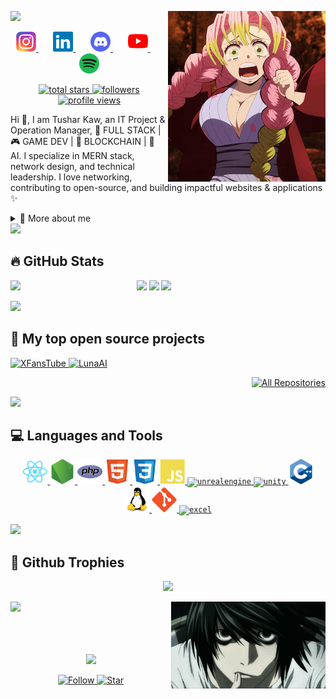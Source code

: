 <a href="https://tusharkaw.netlify.app/"><img src="https://cdna.artstation.com/p/assets/images/images/089/317/002/large/tushar-kaw-lunai.jpg?1750667175" width="48%" height="auto"/></a>
<img align="right" width="50%" src="img/mitsuri.gif"/>

<p align="center">
  <a href="https://www.instagram.com/tusharkaw">
    <img width="32px" alt="Instagram" title="Instagram" src="large/filled/instagram.svg"/>
  </a>
  &#8287;&#8287;&#8287;&#8287;&#8287;
  <a href="https://www.linkedin.com/in/tusharkaw/">
    <img width="32px" alt="LinkedIn" title="LinkedIn" src="large/filled/linkedin.svg"/>
  </a>
  &#8287;&#8287;&#8287;&#8287;&#8287;
  <a href="https://discord.gg/tusharkaw_08746">
    <img width="32px" alt="Discord" title="Discord" src="large/filled/discord.svg"/>
  </a>
  &#8287;&#8287;&#8287;&#8287;&#8287;
  <a href="https://www.youtube.com/channel/tusharkaw7098">
    <img width="32px" alt="YouTube" title="YouTube" src="large/filled/youtube.svg"/>
  </a>
  &#8287;&#8287;&#8287;&#8287;&#8287;
  <a href="https://open.spotify.com/user/tusharkaw">
    <img width="32px" alt="Spotify" title="Spotify" src="large/filled/spotify.svg"/>
  </a>
</p>

<p align="center">
  <a href="https://github.com/tusharkaw?tab=repositories&sort=stargazers">
    <img alt="total stars" title="Total stars on GitHub" src="https://custom-icon-badges.herokuapp.com/badge/dynamic/json?logo=star&host=formatted-dynamic-badges.herokuapp.com&formatter=metric&style=for-the-badge&color=55960c&labelColor=%23488207&label=stars&query=%24.stars&url=https%3A%2F%2Fapi.github-star-counter.workers.dev%2Fuser%2Ftusharkaw"/>
  </a>
  <a href="https://github.com/tusharkaw?tab=followers">
    <img alt="followers" title="Follow me on Github" src="https://custom-icon-badges.herokuapp.com/github/followers/tusharkaw?color=236ad3&labelColor=1155ba&style=for-the-badge&logo=person-add&label=Follow&logoColor=white"/>
  </a>
  <a href="https://github.com/tusharkaw">
    <img alt="profile views" title="Profile views" src="https://komarev.com/ghpvc/?username=tusharkaw&style=for-the-badge&color=orange"/>
  </a>
</p>

<p>
Hi 👋, I am Tushar Kaw, an IT Project & Operation Manager, 🚀 FULL STACK | 🎮 GAME DEV | 🔗 BLOCKCHAIN | 🤖 AI. I specialize in MERN stack, network design, and technical leadership. I love networking, contributing to open-source, and building impactful websites & applications ✨
</p>

<div>
<details>
  <summary>🧑 More about me</summary>

- 🔭 I’m currently on a journey to **build great websites & applications**
- 🌱 I’m learning **advanced cloud, AI, and full-stack architectures**
- 🤝 I’m looking for help with **open-source contributions & tech collaborations**
- 👨‍💻 All of my projects are available at [tusharkaw.netlify.app](https://tusharkaw.netlify.app/)
- 💬 Ask me about **full-stack development, project management, and internet systems**
- 📫 Reach me at **tusharkaw64@gmail.com**

</details>
</div>

<img src="https://user-images.githubusercontent.com/73097560/115834477-dbab4500-a447-11eb-908a-139a6edaec5c.gif">

## 🔥 GitHub Stats

<img align="left" width="40%" src="https://i.imgur.com/VxANS89.jpg"/>

<a href="https://github.com/tusharkaw"><img width="50%" src="https://github-readme-stats.vercel.app/api?username=tusharkaw&theme=radical&show_icons=true&count_private=true&hide_border=false" /></a>
<a href="https://github.com/tusharkaw"><img width="50%" src="http://github-readme-streak-stats.herokuapp.com/?user=tusharkaw&theme=radical&date_format=M%20j%5B%2C%20Y%5D&ring=ff3068&fire=ff3068&sideNums=ff3068" /></a>
<a href="https://github.com/tusharkaw"><img width="50%" src="https://github-readme-stats.vercel.app/api/top-langs/?username=tusharkaw&theme=radical&show_icons=true&include_all_commits=false&count_private=true&layout=compact" /></a>

<img src="https://user-images.githubusercontent.com/73097560/115834477-dbab4500-a447-11eb-908a-139a6edaec5c.gif">

## 📘 My top open source projects

<p align="left">
  <a href="https://github.com/TusharKaw/xfanstube">
    <img width="35%" src="https://denvercoder1-github-readme-stats.vercel.app/api/pin/?username=tusharkaw&repo=xfanstube&hide_border=true&bg_color=1F222E&title_color=F85D7F&icon_color=F8D866&theme=react" alt="XFansTube">
  </a>
  <a href="https://github.com/TusharKaw/luna-ai">
    <img width="35%" src="https://denvercoder1-github-readme-stats.vercel.app/api/pin/?username=tusharkaw&repo=luna-ai&hide_border=true&bg_color=1F222E&title_color=F85D7F&icon_color=F8D866&theme=react" alt="LunaAI">
  </a>
</p>

<p align="right">
  <a href="https://github.com/tusharkaw?tab=repositories&sort=stargazers">
    <img alt="All Repositories" title="All Repositories" src="https://custom-icon-badges.herokuapp.com/badge/-All%20Repos-2962FF?style=for-the-badge&logoColor=white&logo=repo"/>
  </a>
</p>

<img src="https://user-images.githubusercontent.com/73097560/115834477-dbab4500-a447-11eb-908a-139a6edaec5c.gif">

## 💻 Languages and Tools
<p align="center">  
  <!-- React -->
  <a href="https://reactjs.org/" target="_blank"> 
    <code><img src="https://raw.githubusercontent.com/devicons/devicon/master/icons/react/react-original.svg" alt="react" width="40" height="40"/></code>  
  </a>  

  <!-- Node.js -->
  <a href="https://nodejs.org/" target="_blank"> 
    <code><img src="https://raw.githubusercontent.com/devicons/devicon/master/icons/nodejs/nodejs-original.svg" alt="nodejs" width="40" height="40"/></code>  
  </a>  

  <!-- PHP -->
  <a href="https://www.php.net/" target="_blank"> 
    <code><img src="https://raw.githubusercontent.com/devicons/devicon/master/icons/php/php-original.svg" alt="php" width="40" height="40"/></code>  
  </a>  

  <!-- HTML -->
  <a href="https://www.w3.org/html/" target="_blank"> 
    <code><img src="https://raw.githubusercontent.com/devicons/devicon/master/icons/html5/html5-original.svg" alt="html5" width="40" height="40"/></code>  
  </a>  

  <!-- CSS -->
  <a href="https://www.w3schools.com/css/" target="_blank"> 
    <code><img src="https://raw.githubusercontent.com/devicons/devicon/master/icons/css3/css3-original.svg" alt="css3" width="40" height="40"/></code>  
  </a>  

  <!-- Javascript -->
  <a href="https://developer.mozilla.org/en-US/docs/Web/JavaScript" target="_blank"> 
    <code><img src="https://raw.githubusercontent.com/devicons/devicon/master/icons/javascript/javascript-plain.svg" alt="javascript" width="40" height="40"/></code>  
  </a>  

  <!-- Unreal Engine -->
  <a href="https://unrealengine.com/" target="_blank"> 
    <code><img src="https://cdn.jsdelivr.net/gh/devicons/devicon/icons/unrealengine/unrealengine-original.svg" alt="unrealengine" width="40" height="40"/></code>  
  </a>  

  <!-- Unity -->
  <a href="https://unity.com/" target="_blank"> 
    <code><img src="https://cdn.jsdelivr.net/gh/devicons/devicon/icons/unity/unity-original.svg" alt="unity" width="40" height="40"/></code>  
  </a>  

  <!-- C++ -->
  <a href="https://www.w3schools.com/cpp/" target="_blank"> 
    <code><img src="https://raw.githubusercontent.com/devicons/devicon/master/icons/cplusplus/cplusplus-original.svg" alt="cplusplus" width="40" height="40"/></code>  
  </a>  

  <!-- Linux -->
  <a href="https://www.linux.org/" target="_blank"> 
    <code><img src="https://raw.githubusercontent.com/devicons/devicon/master/icons/linux/linux-original.svg" alt="linux" width="40" height="40"/></code>  
  </a>  

  <!-- Git -->
  <a href="https://git-scm.com/" target="_blank"> 
    <code><img src="https://raw.githubusercontent.com/devicons/devicon/master/icons/git/git-original.svg" alt="git" width="40" height="40"/></code>  
  </a>  

  <!-- Microsoft Excel (custom icon since not in Devicon) -->
  <a href="https://www.microsoft.com/en/microsoft-365/excel" target="_blank"> 
    <code><img src="https://cdn-icons-png.flaticon.com/512/732/732220.png" alt="excel" width="40" height="40"/></code>  
  </a>  
</p>

<img src="https://user-images.githubusercontent.com/73097560/115834477-dbab4500-a447-11eb-908a-139a6edaec5c.gif">

## 🏅 Github Trophies

<p align="center">
  <img width=800 src="https://github-profile-trophy.vercel.app/?username=tusharkaw&margin-w=10&row=1&theme=gruvbox&no-bg=true"/>
</p>

<img src="https://user-images.githubusercontent.com/73097560/115834477-dbab4500-a447-11eb-908a-139a6edaec5c.gif">

<img align="right" width="49%" src="img/l.gif"/>

<br>
<br>
<br>
<br>

<p align="center">
  <img width="49%" src="https://readme-typing-svg.herokuapp.com?font=Fira+Code&weight=600&size=22&pause=1000&color=FF69B4&center=true&vCenter=true&width=500&lines=Thanks+for+stopping+by!;Have+a+great+day+🚀;Let's+build+amazing+projects+together!">
</p>

<p align="center">
  <a href="https://github.com/tusharkaw?tab=followers">
    <img width="20%" src="https://img.shields.io/badge/Follow%20Me%20on%20GitHub-236ad3?style=for-the-badge&logo=github&logoColor=white" alt="Follow"/>
  </a>
  <a href="https://github.com/tusharkaw?tab=repositories&sort=stargazers">
    <img width="15%" src="https://img.shields.io/badge/Star%20My%20Repos-FFD700?style=for-the-badge&logo=github&logoColor=white" alt="Star"/>
  </a>
</p>

